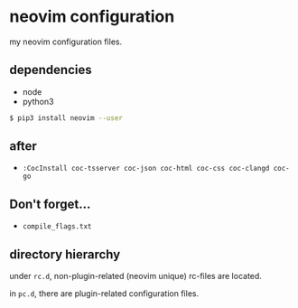 # neovim configuration

my neovim configuration files.

## dependencies

- node
- python3
```sh
$ pip3 install neovim --user
```

## after

- `:CocInstall coc-tsserver coc-json coc-html coc-css coc-clangd coc-go`

## Don't forget...

- `compile_flags.txt`

## directory hierarchy

under `rc.d`, non-plugin-related (neovim unique) rc-files are located.

in `pc.d`, there are plugin-related configuration files.
